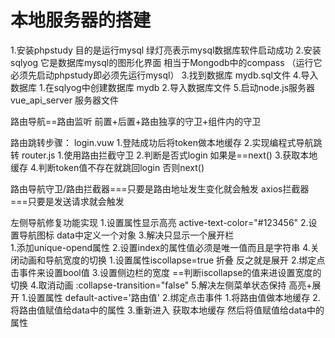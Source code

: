 # 本地服务器的搭建

1.安装phpstudy  目的是运行mysql 绿灯亮表示mysql数据库软件启动成功
2.安装sqlyog  它是数据库mysql的图形化界面 相当于Mongodb中的compass
（运行它必须先启动phpstudy即必须先运行mysql）
3.找到数据库 mydb.sql文件
4.导入数据库
    1.在sqlyog中创建数据库 mydb
    2.导入数据库文件
5.启动node.js服务器  vue_api_server 服务器文件

路由导航==路由监听
 前置+后置+路由独享的守卫+组件内的守卫

路由跳转步骤：
 login.vuw
    1.登陆成功后将token做本地缓存
    2.实现编程式导航跳转
router.js
    1.使用路由拦截守卫
    2.判断是否式login 如果是==next()
    3.获取本地缓存
    4.判断token值不存在就跳回login 否则next()

路由导航守卫/路由拦截器===只要是路由地址发生变化就会触发
axios拦截器===只要是发送请求就会触发

左侧导航修复功能实现
1.设置属性显示高亮 active-text-color="#123456"
2.设置导航图标 data中定义一个对象
3.解决只显示一个展开栏  
    1.添加unique-opend属性
    2.设置index的属性值必须是唯一值而且是字符串
4.关闭动画和导航宽度的切换
    1.设置属性iscollapse=true 折叠 反之就是展开
    2.绑定点击事件来设置bool值
    3.设置侧边栏的宽度 ==判断iscollapse的值来进设置宽度的切换
    4.取消动画 :collapse-transition="false"
5.解决左侧菜单状态保持  高亮+展开
    1.设置属性 default-active='路由值'
    2.绑定点击事件
        1.将路由值做本地缓存
        2.将路由值赋值给data中的属性
    3.重新进入
        获取本地缓存 然后将值赋值给data中的属性
